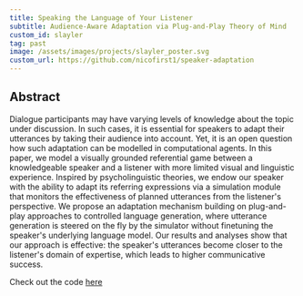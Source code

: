 ```yaml
---
title: Speaking the Language of Your Listener
subtitle: Audience-Aware Adaptation via Plug-and-Play Theory of Mind
custom_id: slayler
tag: past
image: /assets/images/projects/slayler_poster.svg
custom_url: https://github.com/nicofirst1/speaker-adaptation
---
```


## Abstract

Dialogue participants may have varying levels of knowledge about the topic under discussion. In such cases, it is essential for speakers to adapt their utterances by taking their audience into account. Yet, it is an open question how such adaptation can be modelled in computational agents. In this paper, we model a visually grounded referential game between a knowledgeable speaker and a listener with more limited visual and linguistic experience. Inspired by psycholinguistic theories, we endow our speaker with the ability to adapt its referring expressions via a simulation module that monitors the effectiveness of planned utterances from the listener's perspective. We propose an adaptation mechanism building on plug-and-play approaches to controlled language generation, where utterance generation is steered on the fly by the simulator without finetuning the speaker's underlying language model. Our results and analyses show that our approach is effective: the speaker's utterances become closer to the listener's domain of expertise, which leads to higher communicative success. 


Check out the code [here](https://github.com/nicofirst1/speaker-adaptation)